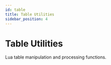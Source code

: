 ```yaml
---
id: table
title: Table Utilities
sidebar_position: 4
---
```


# Table Utilities

Lua table manipulation and processing functions. 